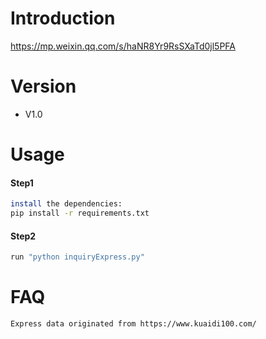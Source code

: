 # Introduction
https://mp.weixin.qq.com/s/haNR8Yr9RsSXaTd0jl5PFA

# Version
- V1.0

# Usage
#### Step1
```sh
install the dependencies:
pip install -r requirements.txt
```
#### Step2
```sh
run "python inquiryExpress.py"
```

# FAQ
```sh
Express data originated from https://www.kuaidi100.com/
```